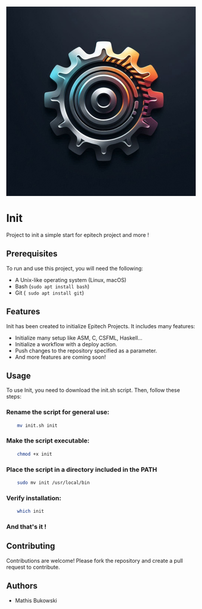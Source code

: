 ![Init Logo](logo.jpeg)
# Init
Project to init a simple start for epitech project and more !

## Prerequisites

To run and use this project, you will need the following:

- A Unix-like operating system (Linux, macOS)
- Bash (```sudo apt install bash```)
- Git (``` sudo apt install git```)

## Features

Init has been created to initialize Epitech Projects. It includes many features:

- Initialize many setup like ASM, C, CSFML, Haskell...
- Initialize a workflow with a deploy action.
- Push changes to the repository specified as a parameter.
- And more features are coming soon!

## Usage

To use Init, you need to download the init.sh script. Then, follow these steps:

### Rename the script for general use:
```bash
    mv init.sh init
```
### Make the script executable:
```bash
    chmod +x init
```
### Place the script in a directory included in the PATH
```bash
    sudo mv init /usr/local/bin
```
### Verify installation:
```bash
    which init
```

### And that's it !

## Contributing
Contributions are welcome! Please fork the repository and create a pull request to contribute.
## Authors

- Mathis Bukowski
